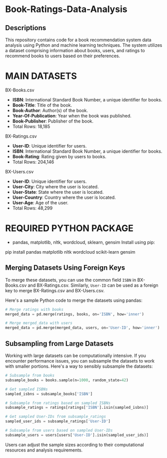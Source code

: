 # Book-Ratings-Data-Analysis #
Descriptions
---------------
This repository contains code for a book recommendation system data analysis using Python and machine learning techniques. The system utilizes a dataset comprising information about books, users, and ratings to recommend books to users based on their preferences.

# MAIN DATASETS #

BX-Books.csv
- **ISBN**: International Standard Book Number, a unique identifier for books.
- **Book-Title**: Title of the book.
- **Book-Author**: Author(s) of the book.
- **Year-Of-Publication**: Year when the book was published.
- **Book-Publisher**: Publisher of the book.
- Total Rows: 18,185

BX-Ratings.csv
- **User-ID**: Unique identifier for users.
- **ISBN**: International Standard Book Number, a unique identifier for books.
- **Book-Rating**: Rating given by users to books.
- Total Rows: 204,146

BX-Users.csv
- **User-ID**: Unique identifier for users.
- **User-City**: City where the user is located.
- **User-State**: State where the user is located.
- **User-Country**: Country where the user is located.
- **User-Age**: Age of the user.
- Total Rows: 48,299

# REQUIRED PYTHON PACKAGE #
- pandas, matplotlib, nltk, wordcloud, sklearn, gensim
Install using pip:

pip install pandas matplotlib nltk wordcloud scikit-learn gensim


Merging Datasets Using Foreign Keys
---------------------------------------------------
To merge these datasets, you can use the common field `ISBN` in BX-Books.csv and BX-Ratings.csv. Similarly, `User-ID` can be used as a foreign key to merge BX-Ratings.csv and BX-Users.csv.

Here's a sample Python code to merge the datasets using pandas:

```python
# Merge ratings with books
merged_data = pd.merge(ratings, books, on='ISBN', how='inner')

# Merge merged_data with users
merged_data = pd.merge(merged_data, users, on='User-ID', how='inner')

```

Subsampling from Large Datasets
----------------------------------------------
Working with large datasets can be computationally intensive. If you encounter performance issues, you can subsample the datasets to work with smaller portions. Here's a way to sensibly subsample the datasets:

```python
# Subsample from books
subsample_books = books.sample(n=1000, random_state=42)

# Get sampled ISBNs
sampled_isbns = subsample_books['ISBN']

# Subsample from ratings based on sampled ISBNs
subsample_ratings = ratings[ratings['ISBN'].isin(sampled_isbns)]

# Get sampled User-IDs from subsample_ratings
sampled_user_ids = subsample_ratings['User-ID']

# Subsample from users based on sampled User-IDs
subsample_users = users[users['User-ID'].isin(sampled_user_ids)]
```

Users can adjust the sample sizes according to their computational resources and analysis requirements.

